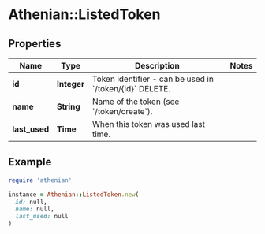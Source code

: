 # Athenian::ListedToken

## Properties

| Name | Type | Description | Notes |
| ---- | ---- | ----------- | ----- |
| **id** | **Integer** | Token identifier - can be used in &#x60;/token/{id}&#x60; DELETE. |  |
| **name** | **String** | Name of the token (see &#x60;/token/create&#x60;). |  |
| **last_used** | **Time** | When this token was used last time. |  |

## Example

```ruby
require 'athenian'

instance = Athenian::ListedToken.new(
  id: null,
  name: null,
  last_used: null
)
```

